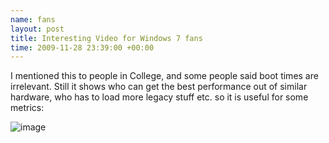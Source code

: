 ```yaml
--- 
name: fans 
layout: post 
title: Interesting Video for Windows 7 fans
time: 2009-11-28 23:39:00 +00:00 
--- 
```


I mentioned this to people in
College, and some people said boot times are irrelevant. Still it shows
who can get the best performance out of similar hardware, who has to
load more legacy stuff etc. so it is useful for some metrics:

![image](https://blogger.googleusercontent.com/tracker/7231752728434532377-1444316729519618803?l=neil.grogan.ie)
